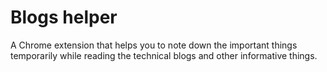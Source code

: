 
# Blogs helper

A Chrome extension that helps you to note down the important things temporarily while reading the technical blogs and other informative things.
